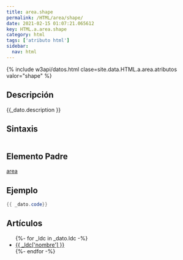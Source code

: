 ```yaml
---
title: area.shape
permalink: /HTML/area/shape/
date: 2021-02-15 01:07:21.065612
key: HTML.a.area.shape
category: html
tags: ['atributo html']
sidebar: 
  nav: html
---
```


{% include w3api/datos.html clase=site.data.HTML.a.area.atributos valor="shape" %}

## Descripción
{{_dato.description }}

## Sintaxis
~~~html
~~~

## Elemento Padre
[area](/HTML/area/)

## Ejemplo
~~~java
{{ _dato.code}}
~~~

## Artículos
<ul>
{%- for _ldc in _dato.ldc -%}
   <li>
       <a href="{{_ldc['url'] }}">{{ _ldc['nombre'] }}</a>
   </li>
{%- endfor -%}
</ul>
